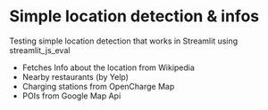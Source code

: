 # Simple location detection & infos
Testing simple location detection that works in Streamlit using streamlit_js_eval
- Fetches Info about the location from Wikipedia
- Nearby restaurants (by Yelp)
- Charging stations from OpenCharge Map
- POIs from Google Map Api
